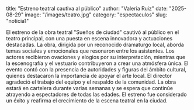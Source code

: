 title: "Estreno teatral cautiva al público"
author: "Valeria Ruiz"
date: "2025-08-29"
image: "/images/teatro.jpg"
category: "espectaculos"
slug: "noticia1"

El estreno de la obra teatral "Sueños de ciudad" cautivó al público en el teatro principal, con una puesta en escena innovadora y actuaciones destacadas. La obra, dirigida por un reconocido dramaturgo local, aborda temas sociales y emocionales que resonaron entre los asistentes. Los actores recibieron ovaciones y elogios por su interpretación, mientras que la escenografía y el vestuario contribuyeron a crear una atmósfera única. El evento contó con la presencia de autoridades y figuras del ámbito cultural, quienes destacaron la importancia de apoyar el arte local. El director agradeció el trabajo del equipo y el respaldo de la comunidad. La obra estará en cartelera durante varias semanas y se espera que continúe atrayendo a espectadores de todas las edades. El estreno fue considerado un éxito y reafirma el crecimiento de la escena teatral en la ciudad.
